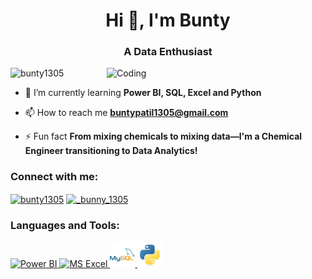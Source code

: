 <h1 align="center">Hi 👋, I'm Bunty</h1>
<h3 align="center">A Data Enthusiast</h3>
<img align="right" alt="Coding" width="350" src="https://cdn.dribbble.com/users/14356/screenshots/1215165/media/ba584d32cce82a022c48cd053c26bd62.gif">

<p align="left"> <img src="https://komarev.com/ghpvc/?username=bunty1305&label=Profile%20views&color=0e75b6&style=flat" alt="bunty1305" /> </p>

- 🌱 I’m currently learning **Power BI, SQL, Excel and Python**

- 📫 How to reach me **buntypatil1305@gmail.com**

- ⚡ Fun fact **From mixing chemicals to mixing data—I'm a Chemical Engineer transitioning to Data Analytics!**

<h3 align="left">Connect with me:</h3>
<p align="left">
<a href="https://linkedin.com/in/bunty1305" target="blank"><img align="center" src="https://raw.githubusercontent.com/rahuldkjain/github-profile-readme-generator/master/src/images/icons/Social/linked-in-alt.svg" alt="bunty1305" height="30" width="40" /></a>
<a href="https://instagram.com/_bunny_1305" target="blank"><img align="center" src="https://raw.githubusercontent.com/rahuldkjain/github-profile-readme-generator/master/src/images/icons/Social/instagram.svg" alt="_bunny_1305" height="30" width="40" /></a>
</p>

<h3 align="left">Languages and Tools:</h3>
<p align="left"> <a href="https://www.microsoft.com/en-us/power-platform/products/power-bi" target="_blank" rel="noreferrer"> <img src="https://149510500.v2.pressablecdn.com/wp-content/uploads/2023/12/New_Power_BI_Logo.svg.png" alt="Power BI" width="40" height="40"/> <a href="https://www.microsoft.com/en/microsoft-365/excel?market=af" target="_blank" rel="noreferrer"> <img src="https://mailmeteor.com/logos/assets/PNG/Microsoft_Office_Excel_Logo_256px.png" alt="MS Excel" width="40" height="40"/> <a href="https://www.mysql.com/" target="_blank" rel="noreferrer"> <img src="https://raw.githubusercontent.com/devicons/devicon/master/icons/mysql/mysql-original-wordmark.svg" alt="mysql" width="40" height="40"/> </a> <a href="https://www.python.org" target="_blank" rel="noreferrer"> <img src="https://raw.githubusercontent.com/devicons/devicon/master/icons/python/python-original.svg" alt="python" width="40" height="40"/> </a> </p>
